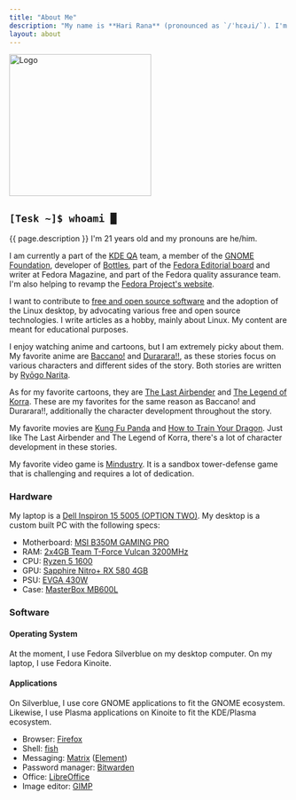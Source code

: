 ```yaml
---
title: "About Me"
description: "My name is **Hari Rana** (pronounced as `/ˈhɛəɹi/`). I'm known as TheEvilSkeleton, TheEvilSkely, Skelly, and Tesk online."
layout: about
---
```


<img src="/assets/logo-512x512.png" class="icon" height="256" alt="Logo"/>
<h2 class="no-text-decoration"><code>[Tesk ~]$ whoami <span class="cursor">█</span></code></h2>

{{ page.description }} I'm 21 years old and my pronouns are he/him.

I am currently a part of the [KDE QA](https://invent.kde.org/groups/teams/qa/-/group_members?with_inherited_permissions=exclude&search=theevilskeleton) team, a member of the [GNOME Foundation](https://foundation.gnome.org/membership/#:~:text=Hans%20de%20Goede-,Hari%20Rana,-Heather%20Ellsworth), developer of [Bottles](https://usebottles.com/), part of the [Fedora Editorial board](https://docs.fedoraproject.org/en-US/fedora-magazine/editorial-meetings/#:~:text=chair%20glb%20rlengland-,theevilskeleton,-cverna%20asamalik) and writer at Fedora Magazine, and part of the Fedora quality assurance team. I'm also helping to revamp the [Fedora Project's website](https://gitlab.com/fedora/websites-apps/fedora-websites/fedora-websites-3.0).

I want to contribute to [free and open source software](https://en.wikipedia.org/wiki/Free_and_open-source_software) and the adoption of the Linux desktop, by advocating various free and open source technologies. I write articles as a hobby, mainly about Linux. My content are meant for educational purposes.

I enjoy watching anime and cartoons, but I am extremely picky about them. My favorite anime are [Baccano!](https://en.wikipedia.org/wiki/Baccano!) and [Durarara!!](https://en.wikipedia.org/wiki/Durarara!!), as these stories focus on various characters and different sides of the story. Both stories are written by [Ryōgo Narita](https://en.wikipedia.org/wiki/Ry%C5%8Dgo_Narita).

As for my favorite cartoons, they are [The Last Airbender](https://en.wikipedia.org/wiki/Avatar:_The_Last_Airbender) and [The Legend of Korra](https://en.wikipedia.org/wiki/The_Legend_of_Korra). These are my favorites for the same reason as Baccano! and Durarara!!, additionally the character development throughout the story.

My favorite movies are [Kung Fu Panda](https://en.wikipedia.org/wiki/Kung_Fu_Panda) and [How to Train Your Dragon](https://en.wikipedia.org/wiki/How_to_Train_Your_Dragon). Just like The Last Airbender and The Legend of Korra, there's a lot of character development in these stories.

My favorite video game is [Mindustry](https://mindustrygame.github.io/). It is a sandbox tower-defense game that is challenging and requires a lot of dedication.

### Hardware
My laptop is a [Dell Inspiron 15 5005 (OPTION TWO)](https://web.archive.org/web/20210325222115/https://dl.dell.com/topicspdf/inspiron-15-5505-laptop_users-guide_en-us.pdf). My desktop is a custom built PC with the following specs:
- Motherboard: [MSI B350M GAMING PRO](https://www.msi.com/Motherboard/b350m-gaming-pro.html)
- RAM: [2x4GB Team T-Force Vulcan 3200MHz](https://www.teamgroupinc.com/en/product/vulcan-ddr4)
- CPU: [Ryzen 5 1600](https://www.amd.com/en/products/cpu/amd-ryzen-5-1600)
- GPU: [Sapphire Nitro+ RX 580 4GB](https://www.sapphiretech.com/en/consumer/nitro-rx-580-4g-g5)
- PSU: [EVGA 430W](https://www.evga.com/products/specs/psu.aspx?pn=3615c216-ffc7-409a-8536-7cf08f2674a2)
- Case: [MasterBox MB600L](https://www.coolermaster.com/us/en-us/catalog/cases/mid-tower/masterbox-mb600l/)

### Software
#### Operating System
At the moment, I use Fedora Silverblue on my desktop computer. On my laptop, I use Fedora Kinoite.

#### Applications
On Silverblue, I use core GNOME applications to fit the GNOME ecosystem. Likewise, I use Plasma applications on Kinoite to fit the KDE/Plasma ecosystem.

- Browser: [Firefox](https://www.mozilla.org/en-US/firefox/new/)
- Shell: [fish](https://fishshell.com/)
- Messaging: [Matrix](https://matrix.org/) ([Element](https://element.io/))
- Password manager: [Bitwarden](https://bitwarden.com/)
- Office: [LibreOffice](https://www.libreoffice.org/)
- Image editor: [GIMP](https://www.gimp.org/)
